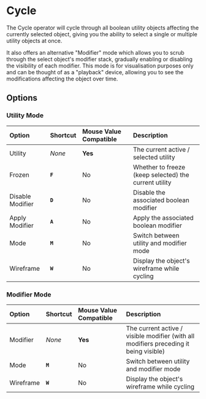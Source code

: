 # Cycle

The Cycle operator will cycle through all boolean utility objects affecting the currently selected object, giving you the ability to select a single or multiple utility objects at once.

It also offers an alternative "Modifier" mode which allows you to scrub through the select object's modifier stack, gradually enabling or disabling the visibility of each modifier. This mode is for visualisation purposes only and can be thought of as a "playback" device, allowing you to see the modifications affecting the object over time.

## Options

### Utility Mode

| Option | Shortcut | Mouse Value Compatible | Description |
| :--- | :--- | :--- | :--- |
| Utility | _None_ | **Yes** | The current active / selected utility |
| Frozen | **`F`** | No | Whether to freeze (keep selected) the current utility |
| Disable Modifier | **`D`** | No | Disable the associated boolean modifier |
| Apply Modifier | **`A`** | No | Apply the associated boolean modifier |
| Mode | **`M`** | No | Switch between utility and modifier mode |
| Wireframe | **`W`** | No | Display the object's wireframe while cycling |

### Modifier Mode

| Option | Shortcut | Mouse Value Compatible | Description |
| :--- | :--- | :--- | :--- |
| Modifier | _None_ | **Yes** | The current active / visible modifier (with all modifiers preceding it being visible) |
| Mode | **`M`** | No | Switch between utility and modifier mode |
| Wireframe | **`W`** | No | Display the object's wireframe while cycling |